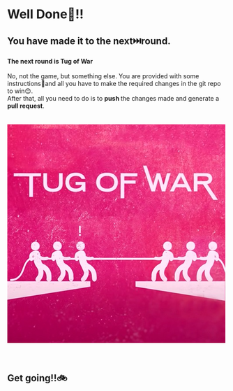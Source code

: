 # Well Done👏!! 
## You have made it to the next⏭️round.
<b>The next round is Tug of War</b><br/><br/>
No, not the game, but something else.
You are provided with some instructions📃and all you have to make the required changes in the git repo to win😊.<br/> 
After that, all you need to do is to <b>push </b>the changes made and generate a <b>pull request</b>.<br/><br/><br/>
![Round 3](https://github.com/shreyan55/assets/blob/main/WhatsApp%20Image%202022-01-22%20at%2012.10.13.jpeg)<br/><br/><br/>
## Get going!!🚲
